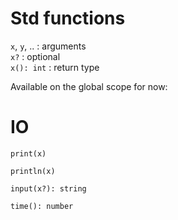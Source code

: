 # Std functions

`x`, `y`, .. : arguments  
`x?` : optional  
`x(): int` : return type

Available on the global scope for now:

# IO

`print(x)`

`println(x)`

`input(x?): string`

`time(): number`


